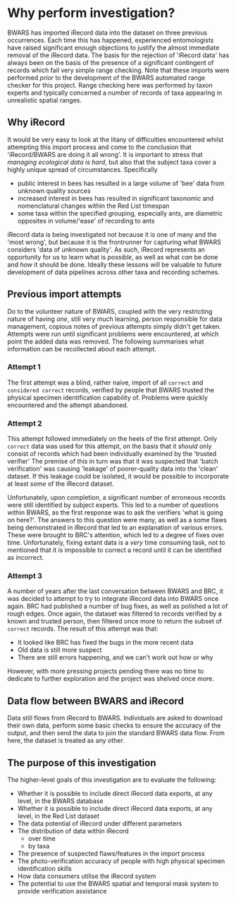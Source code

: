 # Why perform investigation?
BWARS has imported iRecord data into the dataset on three previous occurrences. Each time this has happened, experienced entomologists have raised significant enough objections to justify the almost immediate removal of the iRecord data. The basis for the rejection of 'iRecord data' has always been on the basis of the presence of a significant contingent of records which fail very simple range checking. Note that these imports were performed *prior* to the development of the BWARS automated range checker for this project. Range checking here was performed by taxon experts and typically concerned a number of records of taxa appearing in unrealistic spatial ranges.

## Why iRecord
It would be very easy to look at the litany of difficulties encountered whilst attempting this import process and come to the conclusion that 'iRecord/BWARS are doing it all wrong'. It is important to stress that *managing ecological data is hard*, but also that the subject taxa cover a highly unique spread of circumstances. Specifically
- public interest in bees has resulted in a large volume of 'bee' data from unknown quality sources
- increased interest in bees has resulted in significant taxonomic and nomenclatural changes within the Red List timespan
- some taxa within the specified grouping, especially ants, are diametric opposites in volume/'ease' of recording to ants

iRecord data is being investigated not because it is one of many and the 'most wrong', but because it is the frontrunner for capturing what BWARS considers 'data of unknown quality'. As such, iRecord represents an opportunity for us to learn what is *possible*, as well as what *can* be done and *how* it should be done. Ideally these lessons will be valuable to future development of data pipelines across other taxa and recording schemes.

## Previous import attempts
Do to the volunteer nature of BWARS, coupled with the very restricting nature of having *one*, still very much learning, person responsible for data management, copious notes of previous attempts simply didn't get taken. Attempts were run until significant problems were encountered, at which point the added data was removed. The following summarises what information can be recollected about each attempt.

### Attempt 1
The first attempt was a blind, rather naive, import of all `correct` and `considered correct` records, verified by people that BWARS trusted the physical specimen identification capability of. Problems were quickly encountered and the attempt abandoned.

### Attempt 2
This attempt followed immediately on the heels of the first attempt. Only `correct` data was used for this attempt, on the basis that it *should* only consist of records which had been individually examined by the 'trusted verifier' The premise of this in turn was that it was suspected that 'batch verification' was causing 'leakage' of poorer-quality data into the 'clean' dataset. If this leakage could be isolated, it would be possible to incorporate at least *some* of the iRecord dataset.

Unfortunately, upon completion, a significant number of erroneous records were still identified by subject experts. This led to a number of questions within BWARS, as the first response was to ask the verifiers 'what is going on here?'. The answers to this question were many, as well as a some flaws being demonstrated in iRecord that led to an explanation of various errors. These were brought to BRC's attention, which led to a degree of fixes over time. Unfortunately, fixing extant data is a *very* time consuming task, not to mentioned that it is impossible to correct a record until it can be identified as incorrect.

### Attempt 3
A number of years after the last conversation between BWARS and BRC, it was decided to attempt to try to integrate iRecord data into BWARS once again. BRC had published a number of bug fixes, as well as polished a lot of rough edges. Once again, the dataset was filtered to records verified by a known and trusted person, then filtered once more to return the subset of `correct` records. The result of this attempt was that:

- It looked like BRC has fixed the bugs in the more recent data
- Old data is still more suspect
- There are still errors happening, and we can't work out how or why

However, with more pressing projects pending there was no time to dedicate to further exploration and the project was shelved once more.

## Data flow between BWARS and iRecord
Data still flows from iRecord to BWARS. Individuals are asked to download their own data, perform some basic checks to ensure the accuracy of the output, and then send the data to join the standard BWARS data flow. From here, the dataset is treated as any other.

## The purpose of this investigation

The higher-level goals of this investigation are to evaluate the following:

- Whether it is possible to include direct iRecord data exports, at any level, in the BWARS database
- Whether it is possible to include direct iRecord data exports, at any level, in the Red List dataset
- The data potential of iRecord under different parameters
- The distribution of data within iRecord
    - over time
    - by taxa
- The presence of suspected flaws/features in the import process
- The photo-verification accuracy of people with high physical specimen identification skills
- How data consumers utilise the iRecord system
- The potential to use the BWARS spatial and temporal mask system to provide verification assistance